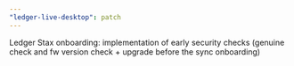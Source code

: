 ```yaml
---
"ledger-live-desktop": patch
---
```


Ledger Stax onboarding: implementation of early security checks (genuine check and fw version check + upgrade before the sync onboarding)
